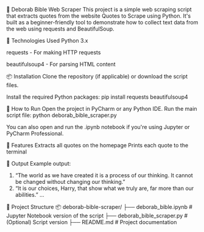 📖 Deborab Bible Web Scraper
This project is a simple web scraping script that extracts quotes from the website Quotes to Scrape using Python. It's built as a beginner-friendly tool to demonstrate how to collect text data from the web using requests and BeautifulSoup.

🧰 Technologies Used
Python 3.x

requests - For making HTTP requests

beautifulsoup4 - For parsing HTML content

📦 Installation
Clone the repository (if applicable) or download the script files.

Install the required Python packages:
pip install requests beautifulsoup4


🚀 How to Run
Open the project in PyCharm or any Python IDE.
Run the main script file:
python deborab_bible_scraper.py


You can also open and run the .ipynb notebook if you're using Jupyter or PyCharm Professional.

📌 Features
Extracts all quotes on the homepage
Prints each quote to the terminal

📝 Output
Example output:
1. “The world as we have created it is a process of our thinking. It cannot be changed without changing our thinking.”
2. “It is our choices, Harry, that show what we truly are, far more than our abilities.”
...

📁 Project Structure
📦 deborab-bible-scraper/
├── deborab_bible.ipynb           # Jupyter Notebook version of the script
├── deborab_bible_scraper.py      # (Optional) Script version
├── README.md                     # Project documentation



